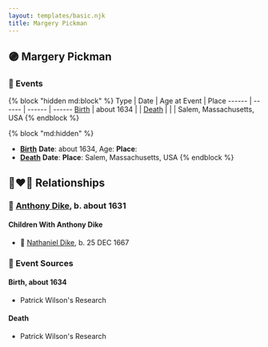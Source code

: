 ```yaml
---
layout: templates/basic.njk
title: Margery Pickman
---
```

## 🟣 Margery Pickman


### 📆 Events

{% block "hidden md:block" %}
Type | Date | Age at Event | Place
------ | ------ | ------ | ------
[Birth](#event-event-3) | about 1634 |  |
[Death](#event-event-4) |  |  | Salem, Massachusetts, USA
{% endblock %}

{% block "md:hidden" %}
- **[Birth](#event-event-3)**
**Date**: about 1634, Age:
**Place**:
- **[Death](#event-event-4)**
**Date**:
**Place**: Salem, Massachusetts, USA
{% endblock %}

## 👩‍❤️‍👨 Relationships

### 🔵 [Anthony Dike](/people/4/42674230), b. about 1631

#### Children With Anthony Dike
* 🔵 [Nathaniel Dike](/people/4/44694189), b. 25 DEC 1667
### 📰 Event Sources

#### <a id="event-event-3"></a> Birth, about 1634
* Patrick Wilson's Research

#### <a id="event-event-4"></a> Death
* Patrick Wilson's Research